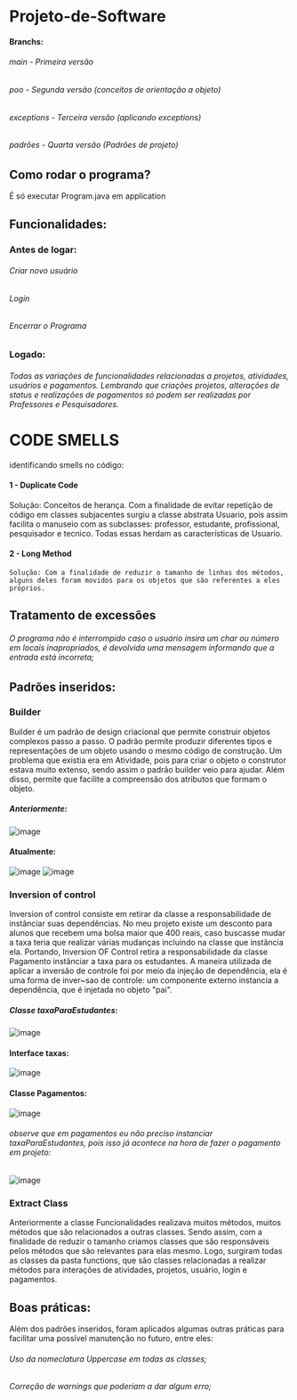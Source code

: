 # Projeto-de-Software


 #### Branchs:
 
 ###### main - Primeira versão
 ###### poo  - Segunda versão (conceitos de orientação a objeto)
 ###### exceptions - Terceira versão (aplicando exceptions)
 ###### padrões - Quarta versão (Padrões de projeto)
 
 ## Como rodar o programa?
 É só executar Program.java em application
 
 ## Funcionalidades:
 
 ### Antes de logar:
 ###### Criar novo usuário
 ###### Login
 ###### Encerrar o Programa
 
  ### Logado:
  ###### Todas as variações de funcionalidades relacionadas a projetos, atividades, usuários e pagamentos. Lembrando que criações projetos, alterações de status e realizações de pagamentos só podem ser realizadas por Professores e Pesquisadores.

 # CODE SMELLS
 
 identificando smells no código:
 
 #### 1 - Duplicate Code
  Solução: Conceitos de herança. Com a finalidade de evitar repetição de código em classes subjacentes surgiu a classe abstrata Usuario, pois assim facilita o manuseio com as subclasses: professor, estudante, profissional, pesquisador e tecnico. Todas essas herdam as características de Usuario.
  
 #### 2 - Long Method
    Solução: Com a finalidade de reduzir o tamanho de linhas dos métodos, alguns deles foram movidos para os objetos que são referentes a eles próprios.
  
 ## Tratamento de excessões
 ###### O programa não é interrompido caso o usuário insira um char ou número em locais inapropriados, é devolvida uma mensagem informando que a entrada está incorreta;
  
 ## Padrões inseridos: 
 
 ### Builder
 
 Builder é um padrão de design criacional que permite construir objetos complexos passo a passo. O padrão permite produzir diferentes tipos e representações de um objeto usando o mesmo código de construção. Um problema que existia era em Atividade, pois para criar o objeto o construtor estava muito extenso, sendo assim o padrão builder veio para ajudar. Além disso, permite que facilite a compreensão dos atributos que formam o objeto.
 
 ##### Anteriormente:
 ![image](https://user-images.githubusercontent.com/83170114/206161077-a076da1d-293b-4a0d-b2aa-d78afe471fe4.png)


 #### Atualmente:
 ![image](https://user-images.githubusercontent.com/83170114/206161485-439d7177-57b9-4820-93f8-5aa4384b5cb2.png)
  ![image](https://user-images.githubusercontent.com/83170114/206162045-97511d40-8eaf-4fce-9448-febc94209e5c.png)

### Inversion of control

Inversion of control consiste em retirar da classe a responsabilidade de instânciar suas dependências. No meu projeto existe um desconto para alunos que recebem uma bolsa maior que 400 reais, caso buscasse mudar a taxa teria que realizar várias mudanças incluindo na classe que instância ela. Portando, Inversion OF Control retira a responsabilidade da classe Pagamento instânciar a taxa para os estudantes. A maneira utilizada de aplicar a inversão de controle foi por meio da injeção de dependência, ela é uma forma de inver~sao de controle: um componente externo instancia a dependência, que é injetada no objeto "pai".

##### Classe taxaParaEstudantes:
![image](https://user-images.githubusercontent.com/83170114/206165090-687184c0-7bb7-4e3a-97a6-cb534549a74d.png)

#### Interface taxas:

![image](https://user-images.githubusercontent.com/83170114/206165485-76f03b07-e345-49c8-ade6-b90b5483c475.png)

#### Classe Pagamentos:
![image](https://user-images.githubusercontent.com/83170114/206166036-aea0bdf6-d886-4891-b6f6-882c8ae52c25.png)
###### observe que em pagamentos eu não preciso instanciar taxaParaEstudantes, pois isso já acontece na hora de fazer o pagamento em projeto:
![image](https://user-images.githubusercontent.com/83170114/206166923-ca86f151-fddd-4e57-9ad1-d716d167e2ed.png)

### Extract Class
Anteriormente a classe Funcionalidades realizava muitos métodos, muitos métodos que são relacionados a outras classes. Sendo assim, com a finalidade de reduzir o tamanho criamos classes que são responsáveis pelos métodos que são relevantes para elas mesmo. Logo, surgiram todas as classes da pasta functions, que são classes relacionadas a realizar métodos para interações de atividades, projetos, usuário, login e pagamentos.


## Boas práticas:
Além dos padrões inseridos, foram aplicados algumas outras práticas para facilitar uma possível manutenção no futuro, entre eles:
###### Uso da nomeclatura Uppercase em todas as classes;
###### Correção de warnings que poderiam a dar algum erro;





